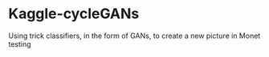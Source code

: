 # Kaggle-cycleGANs
Using trick classifiers, in the form of GANs, to create a new picture in Monet  
 testing 
